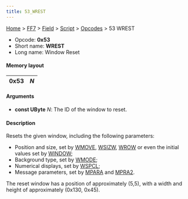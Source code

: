 ```yaml
---
title: 53_WREST
---
```


[Home](../../../../Main_Page.md) > [FF7](../../../../FF7.md) > [Field](../../../Field.md) > [Script](../../Script.md) > [Opcodes](../Opcodes.md) > 53 WREST

-   Opcode: **0x53**
-   Short name: **WREST**
-   Long name: Window Reset

#### Memory layout

| 0x53 | *N* |
|------|-----|

#### Arguments

-   **const UByte** *N*: The ID of the window to reset.

#### Description

Resets the given window, including the following parameters:

-   Position and size, set by [WMOVE](FF7/Field/Script/Opcodes/51_WMOVE "wikilink"), [WSIZW](FF7/Field/Script/Opcodes/2F_WSIZW "wikilink"), [WROW](FF7/Field/Script/Opcodes/55_WROW "wikilink") or even the initial values set by [WINDOW](50_WINDOW.md);
-   Background type, set by [WMODE](52_WMODE.md);
-   Numerical displays, set by [WSPCL](36_WSPCL.md);
-   Message parameters, set by [MPARA](FF7/Field/Script/Opcodes/41_MPARA "wikilink") and [MPRA2](42_MPRA2.md).

The reset window has a position of approximately (5,5), with a width and height of approximately (0x130, 0x45).
